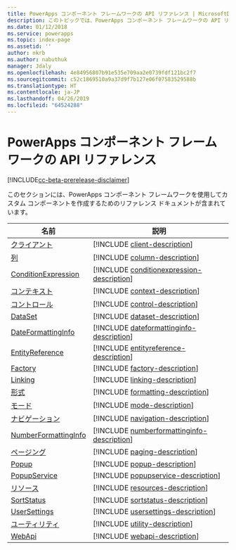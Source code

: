 ```yaml
---
title: PowerApps コンポーネント フレームワークの API リファレンス | MicrosoftDocs
description: このトピックでは、PowerApps コンポーネント フレームワークの API リファレンスを提供します。
ms.date: 01/12/2018
ms.service: powerapps
ms.topic: index-page
ms.assetid: ''
author: nkrb
ms.author: nabuthuk
manager: Jdaly
ms.openlocfilehash: 4e84956807b91e535e709aa2e0739fdf121bc2f7
ms.sourcegitcommit: c52c1869510a9a37d9f7b127e06f07583529588b
ms.translationtype: HT
ms.contentlocale: ja-JP
ms.lasthandoff: 04/26/2019
ms.locfileid: "64524288"
---
```

# <a name="powerapps-component-framework-api-reference"></a>PowerApps コンポーネント フレームワークの API リファレンス

[!INCLUDE[cc-beta-prerelease-disclaimer](../../../includes/cc-beta-prerelease-disclaimer.md)]

このセクションには、PowerApps コンポーネント フレームワークを使用してカスタム コンポーネントを作成するためのリファレンス ドキュメントが含まれています。

|名前|説明|
|----|-----------|
|[クライアント](client.md)|[!INCLUDE [client-description](includes/client-description.md)]|
|[列](column.md)|[!INCLUDE [column-description](includes/column-description.md)]|
|[ConditionExpression](conditionexpression.md)|[!INCLUDE [conditionexpression-description](includes/conditionexpression-description.md)]|
|[コンテキスト](context.md)|[!INCLUDE [context-description](includes/context-description.md)]|
|[コントロール](control.md)|[!INCLUDE [control-description](includes/control-description.md)]|
|[DataSet](dataset.md)|[!INCLUDE [dataset-description](includes/dataset-description.md)]|
|[DateFormattingInfo](dateformattinginfo.md)|[!INCLUDE [dateformattinginfo-description](includes/dateformattinginfo-description.md)]|
|[EntityReference](entityreference.md)|[!INCLUDE [entityreference-description](includes/entityreference-description.md)]|
|[Factory](factory.md)|[!INCLUDE [factory-description](includes/factory-description.md)]|
|[Linking](linking.md)|[!INCLUDE [linking-description](includes/linking-description.md)]|
|[形式](formatting.md)|[!INCLUDE [formatting-description](includes/formatting-description.md)]|
|[モード](mode.md)|[!INCLUDE [mode-description](includes/mode-description.md)]|
|[ナビゲーション](navigation.md)|[!INCLUDE [navigation-description](includes/navigation-description.md)]|
|[NumberFormattingInfo](numberformattinginfo.md)|[!INCLUDE [numberformattinginfo-description](includes/numberformattinginfo-description.md)]|
|[ページング](paging.md)|[!INCLUDE [paging-description](includes/paging-description.md)]|
|[Popup](popup.md)|[!INCLUDE [popup-description](includes/popup-description.md)]|
|[PopupService](popupservice.md)|[!INCLUDE [popupservice-description](includes/popupservice-description.md)]|
|[リソース](resources.md)|[!INCLUDE [resources-description](includes/resources-description.md)]|
|[SortStatus](sortstatus.md)|[!INCLUDE [sortstatus-description](includes/sortstatus-description.md)]|
|[UserSettings](usersettings.md)|[!INCLUDE [usersettings-description](includes/usersettings-description.md)]|
|[ユーティリティ](utility.md)|[!INCLUDE [utility-description](includes/utility-description.md)]|
|[WebApi](webapi.md)|[!INCLUDE [webapi-description](includes/webapi-description.md)]|


